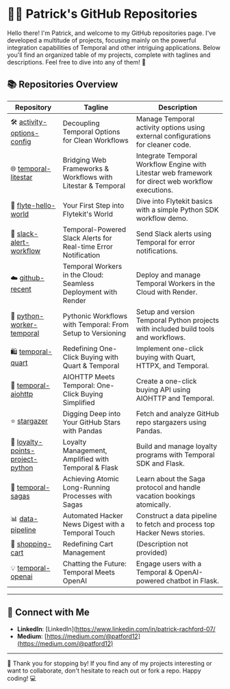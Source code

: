 # 👨‍💻 Patrick's GitHub Repositories

Hello there! I'm Patrick, and welcome to my GitHub repositories page. 
I've developed a multitude of projects, focusing mainly on the powerful integration capabilities of Temporal and other intriguing applications. 
Below you'll find an organized table of my projects, complete with taglines and descriptions. 
Feel free to dive into any of them! 🚀

## 📚 Repositories Overview

| Repository | Tagline | Description |
|------------|---------|-------------|
| 🛠 [activity-options-config](https://github.com/rachfop/activity-options-config) | Decoupling Temporal Options for Clean Workflows | Manage Temporal activity options using external configurations for cleaner code. |
| 🌐 [temporal-litestar](https://github.com/rachfop/temporal-litestar) | Bridging Web Frameworks & Workflows with Litestar & Temporal | Integrate Temporal Workflow Engine with Litestar web framework for direct web workflow executions. |
| 🚀 [flyte-hello-world](https://github.com/rachfop/flyte-hello-world) | Your First Step into Flytekit's World | Dive into Flytekit basics with a simple Python SDK workflow demo. |
| 💬 [slack-alert-workflow](https://github.com/rachfop/slack-alert-workflow) | Temporal-Powered Slack Alerts for Real-time Error Notification | Send Slack alerts using Temporal for error notifications. |
| ☁️ [github-recent](https://github.com/rachfop/github-recent) | Temporal Workers in the Cloud: Seamless Deployment with Render | Deploy and manage Temporal Workers in the Cloud with Render. |
| 🐍 [python-worker-temporal](https://github.com/rachfop/python-worker-temporal) | Pythonic Workflows with Temporal: From Setup to Versioning | Setup and version Temporal Python projects with included build tools and workflows. |
| 🛍️ [temporal-quart](https://github.com/rachfop/temporal-quart) | Redefining One-Click Buying with Quart & Temporal | Implement one-click buying with Quart, HTTPX, and Temporal. |
| 🛒 [temporal-aiohttp](https://github.com/rachfop/temporal-aiohttp) | AIOHTTP Meets Temporal: One-Click Buying Simplified | Create a one-click buying API using AIOHTTP and Temporal. |
| ⭐ [stargazer](https://github.com/rachfop/stargazer) | Digging Deep into Your GitHub Stars with Pandas | Fetch and analyze GitHub repo stargazers using Pandas. |
| 🎉 [loyalty-points-project-python](https://github.com/rachfop/loyalty-points-project-python) | Loyalty Management, Amplified with Temporal & Flask | Build and manage loyalty programs with Temporal SDK and Flask. |
| 📖 [temporal-sagas](https://github.com/rachfop/temporal-sagas) | Achieving Atomic Long-Running Processes with Sagas | Learn about the Saga protocol and handle vacation bookings atomically. |
| 📊 [data-pipeline](https://github.com/rachfop/data-pipeline) | Automated Hacker News Digest with a Temporal Touch | Construct a data pipeline to fetch and process top Hacker News stories. |
| 🛒 [shopping-cart](https://github.com/rachfop/shopping-cart) | Redefining Cart Management | (Description not provided) |
| 💡 [temporal-openai](https://github.com/rachfop/temporal-openai) | Chatting the Future: Temporal Meets OpenAI | Engage users with a Temporal & OpenAI-powered chatbot in Flask. |

---

## 🤝 Connect with Me
- **LinkedIn**: [LinkedIn](https://www.linkedin.com/in/patrick-rachford-07/
- **Medium**: [https://medium.com/@patford12](https://medium.com/@patford12)

---

🙌 Thank you for stopping by! If you find any of my projects interesting or want to collaborate, don't hesitate to reach out or fork a repo. Happy coding! 💻
